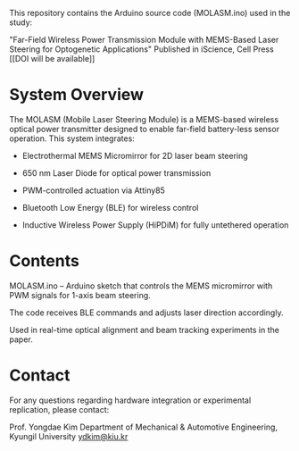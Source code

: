 This repository contains the Arduino source code (MOLASM.ino) used in the study:

"Far-Field Wireless Power Transmission Module with MEMS-Based Laser Steering for Optogenetic Applications"
Published in iScience, Cell Press
[[DOI will be available]]

# System Overview

The MOLASM (Mobile Laser Steering Module) is a MEMS-based wireless optical power transmitter designed to enable far-field battery-less sensor operation.
This system integrates:

* Electrothermal MEMS Micromirror for 2D laser beam steering

* 650 nm Laser Diode for optical power transmission

* PWM-controlled actuation via Attiny85

* Bluetooth Low Energy (BLE) for wireless control

* Inductive Wireless Power Supply (HiPDiM) for fully untethered operation


# Contents

MOLASM.ino – Arduino sketch that controls the MEMS micromirror with PWM signals for 1-axis beam steering.

The code receives BLE commands and adjusts laser direction accordingly.

Used in real-time optical alignment and beam tracking experiments in the paper.


# Contact

For any questions regarding hardware integration or experimental replication, please contact:

Prof. Yongdae Kim
Department of Mechanical & Automotive Engineering, Kyungil University
ydkim@kiu.kr

